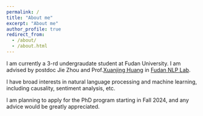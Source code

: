 ```yaml
---
permalink: /
title: "About me"
excerpt: "About me"
author_profile: true
redirect_from: 
  - /about/
  - /about.html
---
```


I am currently a 3-rd undergraudate student at Fudan University. I am advised by postdoc Jie Zhou and Prof.[Xuanjing Huang](https://xuanjing-huang.github.io/) in [Fudan NLP Lab](https://nlp.fudan.edu.cn/).
                
I have broad interests in natural language processing and machine learning, including causality, sentiment analysis, etc.
                
I am planning to apply for the PhD program starting in Fall 2024, and any advice would be greatly appreciated.